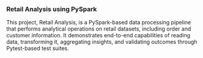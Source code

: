 ### Retail Analysis using PySpark
This project, Retail Analysis, is a PySpark-based data processing pipeline that performs analytical operations on retail datasets, including order and customer information. It demonstrates end-to-end capabilities of reading data, transforming it, aggregating insights, and validating outcomes through Pytest-based test suites.
